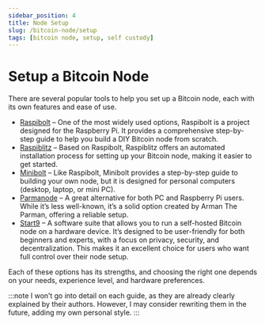 ```yaml
---
sidebar_position: 4
title: Node Setup
slug: /bitcoin-node/setup
tags: [bitcoin node, setup, self custody]
---
```


# Setup a Bitcoin Node

There are several popular tools to help you set up a Bitcoin node, each with its own features and ease of use.

- [Raspibolt](https://raspibolt.org/) – One of the most widely used options, Raspibolt is a project designed for the Raspberry Pi. It provides a comprehensive step-by-step guide to help you build a DIY Bitcoin node from scratch.
- [Raspiblitz](https://docs.raspiblitz.org/) – Based on Raspibolt, Raspiblitz offers an automated installation process for setting up your Bitcoin node, making it easier to get started.
- [Minibolt](https://minibolt.minibolt.info/) – Like Raspibolt, Minibolt provides a step-by-step guide to building your own node, but it is designed for personal computers (desktop, laptop, or mini PC).
- [Parmanode](https://parmanode.com/parmanode/) –  A great alternative for both PC and Raspberry Pi users. While it’s less well-known, it’s a solid option created by Arman The Parman, offering a reliable setup.
- [Start9](https://start9.com/) – A software suite that allows you to run a self-hosted Bitcoin node on a hardware device. It’s designed to be user-friendly for both beginners and experts, with a focus on privacy, security, and decentralization. This makes it an excellent choice for users who want full control over their node setup.

Each of these options has its strengths, and choosing the right one depends on your needs, experience level, and hardware preferences.

:::note
I won’t go into detail on each guide, as they are already clearly explained by their authors. However, I may consider rewriting them in the future, adding my own personal style.
:::